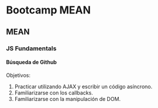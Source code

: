 # Bootcamp MEAN
## MEAN
### JS Fundamentals
#### Búsqueda de Github

Objetivos:
1. Practicar utilizando AJAX y escribir un código asíncrono.
2. Familiarizarse con los callbacks.
3. Familiarizarse con la manipulación de DOM.